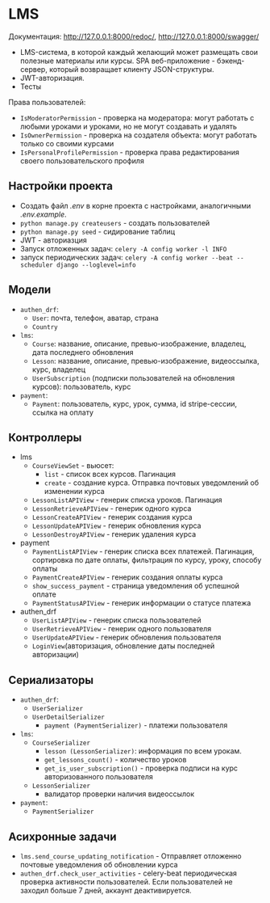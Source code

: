 # LMS
Документация: http://127.0.0.1:8000/redoc/, http://127.0.0.1:8000/swagger/

+ LMS-система, в которой каждый желающий может размещать свои полезные материалы или курсы.
SPA веб-приложение - бэкенд-сервер, который возвращает клиенту JSON-структуры. 
+ JWT-авторизация.
+ Тесты 

Права пользователей:
+ ``IsModeratorPermission`` - проверка на модератора: могут работать с любыми уроками и уроками, но не могут создавать и удалять
+ ``IsOwnerPermission`` - проверка на создателя объекта: могут работать только со своими курсами
+ ``IsPersonalProfilePermission`` - проверка права редактирования своего пользовательского профиля


## Настройки проекта
* Создать файл *.env* в корне проекта с настройками, аналогичными *.env.example*.
* ``python manage.py createusers`` - создать пользователей
* ``python manage.py seed`` - сидирование таблиц
* JWT - авториазция
* Запуск отложенных задач: ``celery -A config worker -l INFO``
* запуск периодических задач: ``celery -A config worker --beat --scheduler django --loglevel=info``

## Модели
+ ``authen_drf``: 
  * ``User``: почта, телефон, аватар, страна
  * ``Country``
+ ``lms``: 
  + ``Course``: название, описание, превью-изображение, владелец, дата последнего обновления
  + ``Lesson``: название, описание, превью-изображение, видеоссылка, курс, владелец
  + ``UserSubscription`` (подписки пользователей на обновления курсов): пользователь, курс
+ ``payment``:
  * ``Payment``: пользователь, курс, урок, сумма, id stripe-сессии, ссылка на оплату

## Контроллеры
+ lms
  + ``CourseViewSet`` - вьюсет: 
    * ``list`` - список всех курсов. Пагинация 
    * ``create`` - создание курса. Отправка почтовых уведомлений об изменении курса
  + ``LessonListAPIView`` - генерик списка уроков. Пагинация
  + ``LessonRetrieveAPIView`` - генерик одного курса 
  + ``LessonCreateAPIView`` - генерик создания курса
  + ``LessonUpdateAPIView`` - генерик обновления курса
  + ``LessonDestroyAPIView`` - генерик удаления курса
+ payment
  + ``PaymentListAPIView`` - генерик списка всех платежей. Пагинация, сортировка по дате оплаты, фильтрация по курсу, уроку, способу оплаты
  + ``PaymentCreateAPIView`` - генерик создания оплаты курса
  + ``show_success_payment`` - страница уведомления об успешной оплате
  + ``PaymentStatusAPIView`` - генерик информации о статусе платежа
+ authen_drf
  + ``UserListAPIView`` - генерик списка пользователей
  + ``UserRetrieveAPIView`` - генерик одного пользователя
  + ``UserUpdateAPIView`` - генерик обновления пользователя
  + ``LoginView``(авторизация, обновление даты последней авторизации)

## Сериализаторы
+ ``authen_drf``: 
    * ``UserSerializer``
    * ``UserDetailSerializer``
      + ``payment (PaymentSerializer)`` - платежи пользователя
+ ``lms``: 
  * ``CourseSerializer``
    + ``lesson (LessonSerializer)``: информация по всем урокам.
    + ``get_lessons_count()`` - количество уроков
    + ``get_is_user_subscription()`` - проверка подписи на курс авторизованного пользователя
  * ``LessonSerializer``
    + валидатор проверки наличия видеоссылок
+ ``payment``: 
  * ``PaymentSerializer``

## Асихронные задачи
+ ``lms.send_course_updating_notification`` - Отправляет отложенно почтовые уведомления об обновлении курса
+ ``authen_drf.check_user_activities`` - celery-beat периодическая проверка активности пользователей. Если пользователей не заходил больше 7 дней, аккаунт деактивируется.
